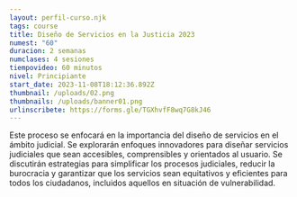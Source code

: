 ```yaml
---
layout: perfil-curso.njk
tags: course
title: Diseño de Servicios en la Justicia 2023
numest: "60"
duracion: 2 semanas
numclases: 4 sesiones
tiempovideo: 60 minutos
nivel: Principiante
start_date: 2023-11-08T18:12:36.892Z
thumbnail: /uploads/02.png
thumbnails: /uploads/banner01.png
urlinscribete: https://forms.gle/TGXhvfF8wq7G8kJ46
---
```

Este proceso se enfocará en la importancia del diseño de servicios en el ámbito judicial. Se explorarán enfoques innovadores para diseñar servicios judiciales que sean accesibles, comprensibles y orientados al usuario. Se discutirán estrategias para simplificar los procesos judiciales, reducir la burocracia y garantizar que los servicios sean equitativos y eficientes para todos los ciudadanos, incluidos aquellos en situación de vulnerabilidad.